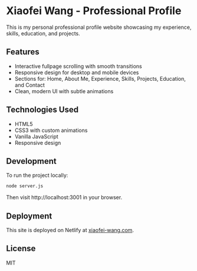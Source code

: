 # Xiaofei Wang - Professional Profile

This is my personal professional profile website showcasing my experience, skills, education, and projects.

## Features

- Interactive fullpage scrolling with smooth transitions
- Responsive design for desktop and mobile devices
- Sections for: Home, About Me, Experience, Skills, Projects, Education, and Contact
- Clean, modern UI with subtle animations

## Technologies Used

- HTML5
- CSS3 with custom animations
- Vanilla JavaScript
- Responsive design

## Development

To run the project locally:

```bash
node server.js
```

Then visit http://localhost:3001 in your browser.

## Deployment

This site is deployed on Netlify at [xiaofei-wang.com](https://xiaofei-wang.com).

## License

MIT

